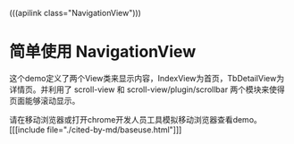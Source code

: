 (((apilink class="NavigationView")))

# 简单使用 NavigationView

这个demo定义了两个View类来显示内容，IndexView为首页，TbDetailView为详情页。并利用了 scroll-view 和 scroll-view/plugin/scrollbar 两个模块来使得页面能够滚动显示。

请在移动浏览器或打开chrome开发人员工具模拟移动浏览器查看demo。
[[[include file="./cited-by-md/baseuse.html"]]]